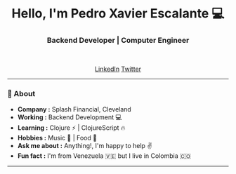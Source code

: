 <h1 align="center"> Hello, I'm Pedro Xavier Escalante 💻 </h1>
<h3 align="center">  Backend Developer | Computer Engineer </h3> <br>

<p align="center"> 
<a href="https://www.linkedin.com/in/pedro-xavier-escalante/">LinkedIn</a>
<a href="https://twitter.com/pedresca">Twitter</a>
</p>

---------------------------------------------------------------------------------------------------------------------------------------------------------------------------------
### 🤔 About
-  **Company :** Splash Financial, Cleveland
-  **Working :**  Backend Development :computer: 
-  **Learning :** Clojure ⚡ | ClojureScript :fire:	
-  **Hobbies :** Music 🎵 | Food 🥘
-  **Ask me about :** Anything!, I'm happy to help :v:
-  **Fun fact :** I'm from Venezuela 🇻🇪  but I live in Colombia 🇨🇴 

---------------------------------------------------------------------------------------------------------------------------------------------------------------------------------
